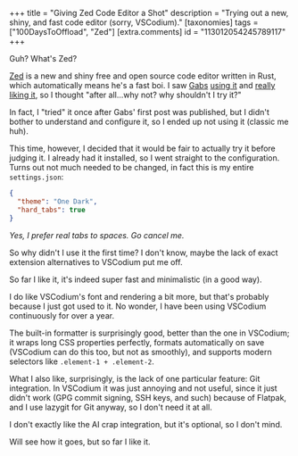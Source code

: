 +++
title = "Giving Zed Code Editor a Shot"
description = "Trying out a new, shiny, and fast code editor (sorry, VSCodium)."
[taxonomies]
tags = ["100DaysToOffload", "Zed"]
[extra.comments]
id = "113012054245789117"
+++

Guh? What's Zed?

[Zed](https://zed.dev) is a new and shiny free and open source code editor written in Rust, which automatically means he's a fast boi. I saw [Gabs](https://www.gxbs.me) [using it](https://www.gxbs.me/blog/posts/zed---my-new-code-editor) and [really liking it](https://www.gxbs.me/blog/posts/zed---after-one-month), so I thought "after all...why not? why shouldn't I try it?"

In fact, I "tried" it once after Gabs' first post was published, but I didn't bother to understand and configure it, so I ended up not using it (classic me huh).

This time, however, I decided that it would be fair to actually try it before judging it. I already had it installed, so I went straight to the configuration. Turns out not much needed to be changed, in fact this is my entire `settings.json`:

```json
{
  "theme": "One Dark",
  "hard_tabs": true
}
```

*Yes, I prefer real tabs to spaces. Go cancel me.*

So why didn't I use it the first time? I don't know, maybe the lack of exact extension alternatives to VSCodium put me off.

So far I like it, it's indeed super fast and minimalistic (in a good way).

I do like VSCodium's font and rendering a bit more, but that's probably because I just got used to it. No wonder, I have been using VSCodium continuously for over a year.

The built-in formatter is surprisingly good, better than the one in VSCodium; it wraps long CSS properties perfectly, formats automatically on save (VSCodium can do this too, but not as smoothly), and supports modern selectors like `.element-1 + .element-2`.

What I also like, surprisingly, is the lack of one particular feature: Git integration. In VSCodium it was just annoying and not useful, since it just didn't work (GPG commit signing, SSH keys, and such) because of Flatpak, and I use lazygit for Git anyway, so I don't need it at all.

I don't exactly like the AI crap integration, but it's optional, so I don't mind.

Will see how it goes, but so far I like it.
